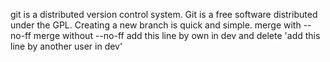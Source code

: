 git is a distributed version control system.
Git is a free software distributed under the GPL.
Creating a new branch is quick and simple.
merge with --no-ff
merge without --no-ff
add this line by own in dev and delete 'add this line by another user in dev'

